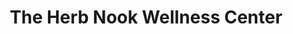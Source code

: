 ---
title: "The Herb Nook Wellness Center"
url: /philadelphia/the-herb-nook-wellness-center/
shop: Kräuter
---
